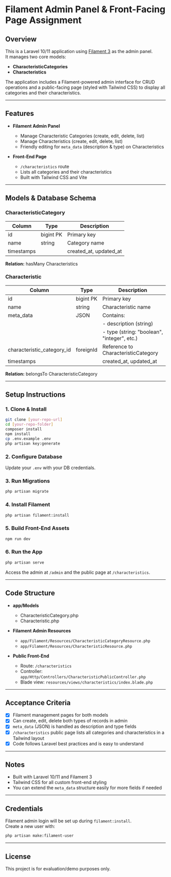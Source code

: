 # Filament Admin Panel & Front-Facing Page Assignment

## Overview

This is a Laravel 10/11 application using [Filament 3](https://filamentphp.com/) as the admin panel.  
It manages two core models:

- **CharacteristicCategories**
- **Characteristics**

The application includes a Filament-powered admin interface for CRUD operations and a public-facing page (styled with Tailwind CSS) to display all categories and their characteristics.

---

## Features

- **Filament Admin Panel**  
  - Manage Characteristic Categories (create, edit, delete, list)
  - Manage Characteristics (create, edit, delete, list)
  - Friendly editing for `meta_data` (description & type) on Characteristics

- **Front-End Page**
  - `/characteristics` route
  - Lists all categories and their characteristics
  - Built with Tailwind CSS and Vite

---

## Models & Database Schema

### CharacteristicCategory

| Column      | Type      | Description            |
|-------------|-----------|------------------------|
| id          | bigint PK | Primary key            |
| name        | string    | Category name          |
| timestamps  |           | created_at, updated_at |

**Relation:** hasMany Characteristics

### Characteristic

| Column                      | Type      | Description                                    |
|-----------------------------|-----------|------------------------------------------------|
| id                          | bigint PK | Primary key                                    |
| name                        | string    | Characteristic name                            |
| meta_data                   | JSON      | Contains:                                      |
|                             |           | - description (string)                         |
|                             |           | - type (string: "boolean", "integer", etc.)    |
| characteristic_category_id   | foreignId | Reference to CharacteristicCategory             |
| timestamps                  |           | created_at, updated_at                         |

**Relation:** belongsTo CharacteristicCategory

---

## Setup Instructions

### 1. Clone & Install

```bash
git clone [your-repo-url]
cd [your-repo-folder]
composer install
npm install
cp .env.example .env
php artisan key:generate
```

### 2. Configure Database

Update your `.env` with your DB credentials.

### 3. Run Migrations

```bash
php artisan migrate
```

### 4. Install Filament

```bash
php artisan filament:install
```

### 5. Build Front-End Assets

```bash
npm run dev
```

### 6. Run the App

```bash
php artisan serve
```

Access the admin at `/admin` and the public page at `/characteristics`.

---

## Code Structure

- **app/Models**  
  - CharacteristicCategory.php  
  - Characteristic.php

- **Filament Admin Resources**  
  - `app/Filament/Resources/CharacteristicCategoryResource.php`
  - `app/Filament/Resources/CharacteristicResource.php`

- **Public Front-End**  
  - Route: `/characteristics`  
  - Controller: `app/Http/Controllers/CharacteristicPublicController.php`
  - Blade view: `resources/views/characteristics/index.blade.php`

---

## Acceptance Criteria

- [x] Filament management pages for both models
- [x] Can create, edit, delete both types of records in admin
- [x] `meta_data` (JSON) is handled as description and type fields
- [x] `/characteristics` public page lists all categories and characteristics in a Tailwind layout
- [x] Code follows Laravel best practices and is easy to understand

---

## Notes

- Built with Laravel 10/11 and Filament 3
- Tailwind CSS for all custom front-end styling
- You can extend the `meta_data` structure easily for more fields if needed

---

## Credentials

Filament admin login will be set up during `filament:install`.  
Create a new user with:

```bash
php artisan make:filament-user
```

---

## License

This project is for evaluation/demo purposes only.
